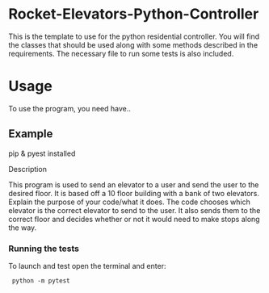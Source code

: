 # Rocket-Elevators-Python-Controller
This is the template to use for the python residential controller. You will find the classes that should be used along with some methods described in the requirements. The necessary file to run some tests is also included. 

# Usage

To use the program, you need have..

## Example

pip & pyest installed


Description

This program is used to send an elevator to a user and send the user to the desired floor. It is based off a 10 floor building with a bank of two elevators.
Explain the purpose of your code/what it does. The code chooses which elevator is the correct elevator to send to the user. It also sends them to the correct floor and decides whether or not it would need to make stops along the way.



### Running the tests

To launch and test open the terminal and enter:

` python -m pytest`


